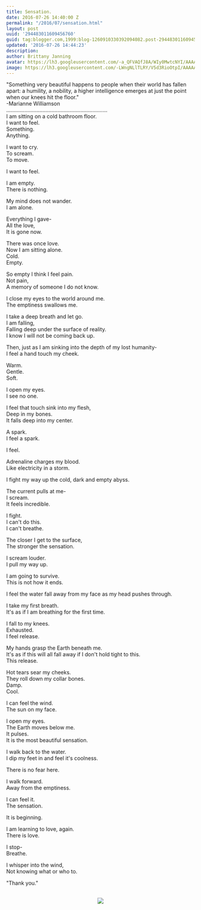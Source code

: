 ```yaml
---
title: Sensation.
date: 2016-07-26 14:40:00 Z
permalink: "/2016/07/sensation.html"
layout: post
uuid: '294483011609456760'
guid: tag:blogger.com,1999:blog-1260910330392094082.post-294483011609456760
updated: '2016-07-26 14:44:23'
description: 
author: Brittany Janning
avatar: https://lh3.googleusercontent.com/-a_QFVAQfJ8A/WIy0MwtcNYI/AAAAAAAAAYU/MjTQjocbF6Q/s640/IMG_20170126_093835_269.jpg
image: https://lh3.googleusercontent.com/-LWngNLlTLRY/V5d3RioOtpI/AAAAAAAAASA/54jWFCH_mVU/s640/20140808_111602.jpg
---
```


<div class="css-full-post-content js-full-post-content">
<p dir="ltr">"Something very beautiful happens to people when their world has fallen apart: a humility, a nobility, a higher intelligence emerges at just the point when our knees hit the floor."<br>-Marianne Williamson<br>...................................................................<br>I am sitting on a cold bathroom floor.<br>I want to feel.<br>Something. <br>Anything.</p><p dir="ltr">I want to cry. <br>To scream.<br>To move.</p><p dir="ltr">I want to feel. </p><p dir="ltr">I am empty.<br>There is nothing.</p><p dir="ltr">My mind does not wander.<br>I am alone.</p><p dir="ltr">Everything I gave-<br>All the love,<br>It is gone now.</p><p dir="ltr">There was once love.<br>Now I am sitting alone.<br>Cold.<br>Empty.</p><p dir="ltr">So empty I think I feel pain.<br>Not pain, <br>A memory of someone I do not know. </p><p dir="ltr">I close my eyes to the world around me.<br>The emptiness swallows me.</p><p dir="ltr">I take a deep breath and let go.<br>I am falling,<br>Falling deep under the surface of reality.<br>I know I will not be coming back up. </p><p dir="ltr">Then, just as I am sinking into the depth of my lost humanity-<br>I feel a hand touch my cheek.</p><p dir="ltr">Warm.<br>Gentle. <br>Soft. </p><p dir="ltr">I open my eyes.<br>I see no one.</p><p dir="ltr">I feel that touch sink into my flesh,<br>Deep in my bones.<br>It falls deep into my center.</p><p dir="ltr">A spark.<br>I feel a spark.</p><p dir="ltr">I feel.</p><p dir="ltr">Adrenaline charges my blood. <br>Like electricity in a storm.</p><p dir="ltr">I fight my way up the cold, dark and empty abyss.</p><p dir="ltr">The current pulls at me-<br>I scream.<br>It feels incredible. </p><p dir="ltr">I fight.<br>I can't do this.<br>I can't breathe. </p><p dir="ltr">The closer I get to the surface,<br>The stronger the sensation. </p><p dir="ltr">I scream louder.<br>I pull my way up.</p><p dir="ltr">I am going to survive. <br>This is not how it ends.</p><p dir="ltr">I feel the water fall away from my face as my head pushes through.</p><p dir="ltr">I take my first breath. <br>It's as if I am breathing for the first time.</p><p dir="ltr">I fall to my knees. <br>Exhausted. <br>I feel release.</p><p dir="ltr">My hands grasp the Earth beneath me.<br>It's as if this will all fall away if I don't hold tight to this. <br>This release.</p><p dir="ltr">Hot tears sear my cheeks.<br>They roll down my collar bones.<br>Damp.<br>Cool.</p><p dir="ltr">I can feel the wind.<br>The sun on my face.</p><p dir="ltr">I open my eyes.<br>The Earth moves below me.<br>It pulses.<br>It is the most beautiful sensation. </p><p dir="ltr">I walk back to the water.<br>I dip my feet in and feel it's coolness.</p><p dir="ltr">There is no fear here.</p><p dir="ltr">I walk forward.<br>Away from the emptiness.</p><p dir="ltr">I can feel it. <br>The sensation. </p><p dir="ltr">It is beginning. </p><p dir="ltr">I am learning to love, again.<br>There is love. </p><p dir="ltr">I stop-<br>Breathe.</p><p dir="ltr">I whisper into the wind,<br>Not knowing what or who to.</p><p dir="ltr">"Thank you."<br><br></p><div class="separator" style="clear: both; text-align: center;"> <a href="https://lh3.googleusercontent.com/-LWngNLlTLRY/V5d3RioOtpI/AAAAAAAAASA/54jWFCH_mVU/s1600/20140808_111602.jpg" imageanchor="1" style="margin-left: 1em; margin-right: 1em;"> <img border="0" src="https://lh3.googleusercontent.com/-LWngNLlTLRY/V5d3RioOtpI/AAAAAAAAASA/54jWFCH_mVU/s640/20140808_111602.jpg"> </a> </div>
</div>
